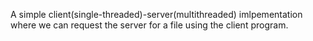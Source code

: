 A simple client(single-threaded)-server(multithreaded) imlpementation where we can request the server for a file using the client program.
